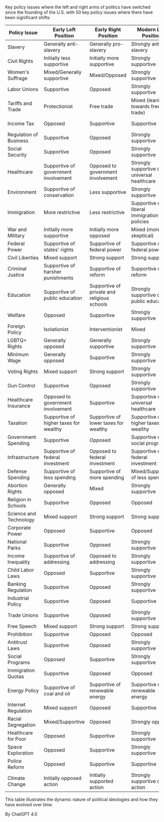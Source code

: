 Key policy issues where the left and right arms of politics have switched since the founding of the U.S. with 50 key policy issues where there have been significant shifts:

| Policy Issue                | Early Left Position                         | Early Right Position                         | Modern Left Position                         | Modern Right Position                         |
|-----------------------------|---------------------------------------------|---------------------------------------------|---------------------------------------------|---------------------------------------------|
| Slavery                     | Generally anti-slavery                      | Generally pro-slavery                       | Strongly anti-slavery                       | Strongly anti-slavery                       |
| Civil Rights                | Initially less supportive                   | Initially more supportive                   | Strongly supportive                         | Mixed support                               |
| Women's Suffrage            | Mixed/Generally supportive                  | Mixed/Opposed                               | Strongly supportive                         | Generally supportive                        |
| Labor Unions                | Supportive                                  | Opposed                                     | Strongly supportive                         | Generally opposed                           |
| Tariffs and Trade           | Protectionist                               | Free trade                                  | Mixed (leaning towards free trade)          | Protectionist                               |
| Income Tax                  | Opposed                                     | Supportive                                  | Supportive                                  | Generally opposed                           |
| Regulation of Business      | Supportive                                  | Opposed                                     | Strongly supportive                         | Opposed                                     |
| Social Security             | Supportive                                  | Opposed                                     | Strongly supportive                         | Mixed support                               |
| Healthcare                  | Supportive of government involvement        | Opposed to government involvement           | Strongly supportive of universal healthcare | Mixed/Opposed to government involvement     |
| Environment                 | Supportive of conservation                  | Less supportive                             | Strongly supportive                         | Mixed/Opposed                               |
| Immigration                 | More restrictive                            | Less restrictive                            | Supportive of liberal immigration policies  | Supportive of restrictive immigration policies|
| War and Military            | Initially more supportive                   | Initially more opposed                      | Mixed (more skeptical)                      | Generally supportive                        |
| Federal Power               | Supportive of states' rights                | Supportive of federal power                 | Supportive of federal power                 | Supportive of states' rights                |
| Civil Liberties             | Mixed support                               | Strong support                              | Strong support                              | Mixed support                               |
| Criminal Justice            | Supportive of harsher punishments           | Supportive of reform                        | Supportive of reform                        | Supportive of harsher punishments           |
| Education                   | Supportive of public education              | Supportive of private and religious schools | Strongly supportive of public education     | Mixed support for school choice             |
| Welfare                     | Opposed                                     | Supportive                                  | Strongly supportive                         | Generally opposed                           |
| Foreign Policy              | Isolationist                                | Interventionist                             | Mixed                                       | Strongly interventionist                    |
| LGBTQ+ Rights               | Generally opposed                           | Generally supportive                        | Strongly supportive                         | Mixed/Opposed                               |
| Minimum Wage                | Generally opposed                           | Supportive                                  | Strongly supportive                         | Generally opposed                           |
| Voting Rights               | Mixed support                               | Strong support                              | Strongly supportive                         | Mixed support                               |
| Gun Control                 | Supportive                                  | Opposed                                     | Strongly supportive                         | Strongly opposed                            |
| Healthcare Insurance        | Opposed to government involvement           | Supportive                                  | Supportive of universal healthcare          | Opposed to government involvement           |
| Taxation                    | Supportive of higher taxes for wealthy      | Supportive of lower taxes for wealthy       | Supportive of higher taxes for wealthy      | Supportive of lower taxes for wealthy       |
| Government Spending         | Supportive                                  | Opposed                                     | Supportive of social programs               | Opposed                                     |
| Infrastructure              | Supportive of federal investment            | Opposed to federal investment               | Supportive of federal investment            | Mixed support                               |
| Defense Spending            | Supportive of less spending                 | Supportive of more spending                 | Mixed/Supportive of less spending           | Supportive of more spending                 |
| Abortion Rights             | Generally opposed                           | Mixed                                       | Strongly supportive                         | Strongly opposed                            |
| Religion in Schools         | Supportive                                  | Opposed                                     | Opposed                                     | Supportive                                  |
| Science and Technology      | Mixed support                               | Strong support                              | Strong support                              | Mixed support                               |
| Corporate Power             | Opposed                                     | Supportive                                  | Opposed                                     | Supportive                                  |
| National Parks              | Supportive                                  | Opposed                                     | Strongly supportive                         | Mixed/Opposed                               |
| Income Inequality           | Supportive of addressing                    | Opposed to addressing                       | Strongly supportive                         | Generally opposed                           |
| Child Labor Laws            | Opposed                                     | Supportive                                  | Strongly supportive                         | Generally opposed                           |
| Banking Regulation          | Supportive                                  | Opposed                                     | Strongly supportive                         | Generally opposed                           |
| Industrial Policy           | Supportive                                  | Opposed                                     | Supportive                                  | Opposed                                     |
| Trade Unions                | Supportive                                  | Opposed                                     | Strongly supportive                         | Generally opposed                           |
| Free Speech                 | Mixed support                               | Strong support                              | Strong support                              | Mixed support                               |
| Prohibition                 | Supportive                                  | Opposed                                     | Opposed                                     | Opposed                                     |
| Antitrust Laws              | Supportive                                  | Opposed                                     | Strongly supportive                         | Generally opposed                           |
| Social Programs             | Opposed                                     | Supportive                                  | Strongly supportive                         | Generally opposed                           |
| Immigration Quotas          | Supportive                                  | Opposed                                     | Opposed                                     | Supportive                                  |
| Energy Policy               | Supportive of coal and oil                  | Supportive of renewable energy              | Supportive of renewable energy              | Supportive of coal and oil                  |
| Internet Regulation         | Mixed support                               | Opposed                                     | Supportive                                  | Generally opposed                           |
| Racial Segregation          | Mixed/Supportive                            | Opposed                                     | Strongly opposed                            | Opposed                                     |
| Healthcare for Poor         | Opposed                                     | Supportive                                  | Strongly supportive                         | Mixed support                               |
| Space Exploration           | Opposed                                     | Supportive                                  | Strongly supportive                         | Mixed support                               |
| Police Reform               | Opposed                                     | Supportive                                  | Supportive                                  | Generally opposed                           |
| Climate Change              | Initially opposed action                    | Initially supported action                  | Strongly supportive of action               | Generally opposed action                    |

This table illustrates the dynamic nature of political ideologies and how they have evolved over time.

By ChatGPT 4.0
